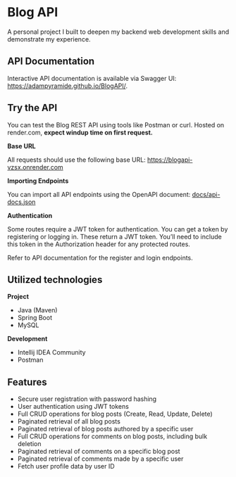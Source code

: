 # Blog API
A personal project I built to deepen my backend web development skills and demonstrate my experience.

## API Documentation
Interactive API documentation is available via Swagger UI:
https://adampyramide.github.io/BlogAPI/.

## Try the API
You can test the Blog REST API using tools like Postman or curl. Hosted on render.com, **expect windup time on first request.**

**Base URL**

All requests should use the following base URL:
https://blogapi-vzsx.onrender.com

**Importing Endpoints**

You can import all API endpoints using the OpenAPI document:
[docs/api-docs.json](docs/api-docs.json)

**Authentication**

Some routes require a JWT token for authentication. You can get a token by registering or logging in. These return a JWT token. You’ll need to include this token in the Authorization header for any protected routes.

Refer to API documentation for the register and login endpoints.

## Utilized technologies
**Project**
- Java (Maven)
- Spring Boot
- MySQL

**Development**
- Intellij IDEA Community
- Postman

## Features
- Secure user registration with password hashing 
- User authentication using JWT tokens 
- Full CRUD operations for blog posts (Create, Read, Update, Delete)
- Paginated retrieval of all blog posts 
- Paginated retrieval of blog posts authored by a specific user 
- Full CRUD operations for comments on blog posts, including bulk deletion 
- Paginated retrieval of comments on a specific blog post 
- Paginated retrieval of comments made by a specific user 
- Fetch user profile data by user ID
